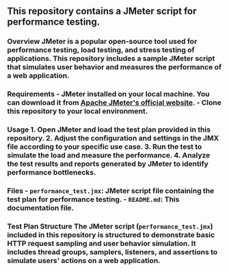 ## This repository contains a JMeter script for performance testing. 
### Overview JMeter is a popular open-source tool used for performance testing, load testing, and stress testing of applications. This repository includes a sample JMeter script that simulates user behavior and measures the performance of a web application. 
### Requirements - JMeter installed on your local machine. You can download it from [Apache JMeter's official website](https://jmeter.apache.org/). - Clone this repository to your local environment.
### Usage 1. Open JMeter and load the test plan provided in this repository. 2. Adjust the configuration and settings in the JMX file according to your specific use case. 3. Run the test to simulate the load and measure the performance. 4. Analyze the test results and reports generated by JMeter to identify performance bottlenecks. 
### Files - `performance_test.jmx`: JMeter script file containing the test plan for performance testing. - `README.md`: This documentation file.
### Test Plan Structure The JMeter script (`performance_test.jmx`) included in this repository is structured to demonstrate basic HTTP request sampling and user behavior simulation. It includes thread groups, samplers, listeners, and assertions to simulate users' actions on a web application. 

